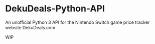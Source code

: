 # DekuDeals-Python-API

An unofficial Python 3 API for the Nintendo Switch game price tracker website DekuDeals.com

WIP
